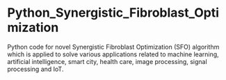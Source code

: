 # Python_Synergistic_Fibroblast_Optimization
Python code for novel Synergistic Fibroblast Optimization (SFO) algorithm which is applied to solve various applications related to machine learning, artificial intelligence, smart city, health care, image processing, signal processing and IoT.
